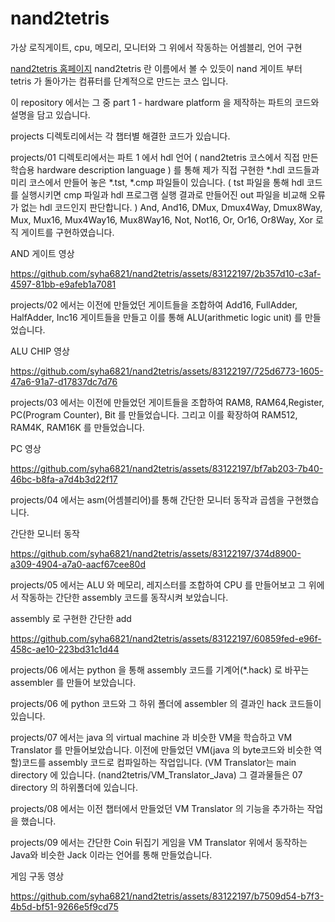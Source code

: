 # nand2tetris
가상 로직게이트, cpu, 메모리, 모니터와 그 위에서 작동하는 어셈블리, 언어 구현

[nand2tetris 홈페이지](https://www.nand2tetris.org/)
nand2tetris 란 이름에서 볼 수 있듯이 nand 게이트 부터 tetris 가 돌아가는 컴퓨터를 단계적으로 만드는 코스 입니다.

이 repository 에서는 그 중 part 1 - hardware platform 을 제작하는 파트의 코드와 설명을 담고 있습니다.

projects 디렉토리에서는 각 챕터별 해결한 코드가 있습니다.

projects/01 디렉토리에서는 파트 1 에서 hdl 언어 ( nand2tetris 코스에서 직접 만든 학습용 hardware description language ) 를 통해 제가 직접 구현한 *.hdl 코드들과 미리 코스에서 만들어 놓은 *.tst, *.cmp 파일들이 있습니다. ( tst 파일을 통해 hdl 코드를 실행시키면 cmp 파일과 hdl 프로그램 실행 결과로 만들어진 out 파일을 비교해 오류가 없는 hdl 코드인지 판단합니다. )
And, And16, DMux, Dmux4Way, Dmux8Way, Mux, Mux16, Mux4Way16, Mux8Way16, Not, Not16, Or, Or16, Or8Way, Xor 로직 게이트를 구현하였습니다.

AND 게이트 영상


https://github.com/syha6821/nand2tetris/assets/83122197/2b357d10-c3af-4597-81bb-e9afeb1a7081

projects/02 에서는 이전에 만들었던 게이트들을 조합하여 Add16, FullAdder, HalfAdder, Inc16 게이트들을 만들고 이를 통해 ALU(arithmetic logic unit) 를 만들었습니다.

ALU CHIP 영상


https://github.com/syha6821/nand2tetris/assets/83122197/725d6773-1605-47a6-91a7-d17837dc7d76



projects/03 에서는 이전에 만들었던 게이트들을 조합하여 RAM8, RAM64,Register, PC(Program Counter), Bit 를 만들었습니다. 그리고 이를 확장하여 RAM512, RAM4K, RAM16K 를 만들었습니다.

PC 영상

https://github.com/syha6821/nand2tetris/assets/83122197/bf7ab203-7b40-46bc-b8fa-a7d4b3d22f17


projects/04 에서는 asm(어셈블리어)를 통해 간단한 모니터 동작과 곱셈을 구현했습니다.

간단한 모니터 동작


https://github.com/syha6821/nand2tetris/assets/83122197/374d8900-a309-4904-a7a0-aacf67cee80d



projects/05 에서는 ALU 와 메모리, 레지스터를 조합하여 CPU 를 만들어보고 그 위에서 작동하는 간단한 assembly 코드를 동작시켜 보았습니다.

assembly 로 구현한 간단한 add


https://github.com/syha6821/nand2tetris/assets/83122197/60859fed-e96f-458c-ae10-223bd31c1d44


projects/06 에서는 python 을 통해 assembly 코드를 기계어(*.hack) 로 바꾸는 assembler 를 만들어 보았습니다.

projects/06 에 python 코드와 그 하위 폴더에 assembler 의 결과인 hack 코드들이 있습니다.

projects/07 에서는 java 의 virtual machine 과 비슷한 VM을 학습하고 VM Translator 를 만들어보았습니다. 이전에 만들었던 VM(java 의 byte코드와 비슷한 역할)코드를 assembly 코드로 컴파일하는 작업입니다. (VM Translator는 main directory 에 있습니다. (nand2tetris/VM_Translator_Java) 그 결과물들은 07 directory 의 하위폴더에 있습니다.

projects/08 에서는 이전 챕터에서 만들었던 VM Translator 의 기능을 추가하는 작업을 했습니다.

projects/09 에서는 간단한 Coin 뒤집기 게임을 VM Translator 위에서 동작하는 Java와 비슷한 Jack 이라는 언어를 통해 만들었습니다.

게임 구동 영상

https://github.com/syha6821/nand2tetris/assets/83122197/b7509d54-b7f3-4b5d-bf51-9266e5f9cd75


